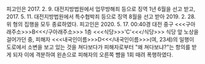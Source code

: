 피고인은 2017. 2. 9. 대전지방법원에서 업무방해죄 등으로 징역 1년 6월을 선고 받고, 2017. 5. 11. 대전지방법원에서 특수협박죄 등으로 징역 8월을 선고 받아 2019. 2. 28. 위 형의 집행을 모두 종료하였다.
피고인은 2020. 5. 17. 00:40경 대전 중구 <<<구아래주소>>>B<<</구아래주소>>> 1층 <<<식당>>>'C'<<</식당>>> 식당 앞 노상을 걸어가던 중, 피해자 <<<내국인이름>>>D<<</내국인이름>>>(여, 23세)의 일행이 도로에서 소변을 보고 있는 것을 쳐다보다가 피해자로부터 "왜 쳐다보냐?"는 항의를 받게 되자 이에 격분하여 왼손으로 피해자의 오른쪽 뺨을 1회 때려 폭행하였다.